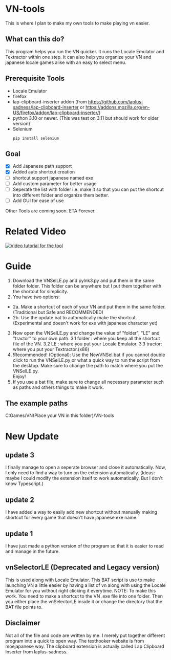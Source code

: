 # VN-tools

This is where I plan to make my own tools to make playing vn easier.

## What can this do?
This program helps you run the VN quicker. It runs the Locale Emulator and Textractor within one step. It can also help you organize your VN and japanese locale games alike with an easy to select menu.

## Prerequisite Tools
- Locale Emulator
- firefox
- lap-clipboard-inserter addon (from https://github.com/laplus-sadness/lap-clipboard-inserter or https://addons.mozilla.org/en-US/firefox/addon/lap-clipboard-inserter/)
- python 3.10 or newer. (This was test on 3.11 but should work for older version)
- Selenium
  ```
  pip install selenium
  ``` 

## Goal
- [x] Add Japanese path support
- [x] Added auto shortcut creation
- [ ] shortcut support japanese named exe
- [ ] Add custom parameter for better usage
- [ ] Seperate the list with folder i.e. make it so that you can put the shortcut into different folder and organize them better.
- [ ] Add GUI for ease of use

Other Tools are coming soon. ETA Forever.

# Related Video

[![Video tutorial for the tool](https://img.youtube.com/vi/R-oTW-rFl1M?si=v4brWgZpVaLw5T4u/default.jpg)]([https://youtu.be/nTQUwghvy5Q](https://youtu.be/R-oTW-rFl1M?si=v4brWgZpVaLw5T4u))


# Guide

1. Download the VNSelLE.py and pylnk3.py and put them in the same folder folder. This folder can be anywhere but I put them together with the shortcut for simplicity.
2. You have two options:
- 2a. Make a shortcut of each of your VN and put them in the same folder. (Traditional but Safe and RECOMMENDED)
- 2b. Use the update.bat to automatically make the shortcut. (Experimental and doesn't work for exe with japanese character yet) 
3. Now open the VNSelLE.py and change the value of "folder", "LE" and "tractor" to your own path.
  3.1 folder : where you keep all the shortcut file of the VN.
  3.2 LE     : where you put your Locale Emulator.
  3.3 tractor: where you put your Textractor.(x86)
5. !Recommended! (Optional): Use the NewVNSel.bat if you cannot double click to run the VNSelLE.py or what a quick way to run the script from the desktop. Make sure to change the path to match where you put the VNSelLE.py.  
 Enjoy!
6. If you use a bat file, make sure to change all necessary parameter such as paths and others things to make it work.

## The example paths
C:Games/VN(Place your VN in this folder)/VN-tools

# New Update
## update 3
I finally manage to open a seperate browser and close it automatically. Now, I only need to find a way to turn on the extension automatically. (Ideas: maybe I could modify the extension itself to work automatically. But I don't know Typescript.)

## update 2
I have added a way to easily add new shortcut without manually making shortcut for every game that doesn't have japanese exe name.
## update 1
I have just made a python version of the program so that it is easier to read and manage in the future.

## vnSelectorLE (Deprecated and Legacy version)
This is used along with Locale Emulator. This BAT script is use to make launching VN a little easier by having a list of vn along with using the Locale Emulator for you without right clicking it everytime.
NOTE: To make this work. You need to make a shortcut to the VN .exe file into one folder. Then you either place the vnSelectorLE inside it or change the directory that the BAT file points to.

## Disclaimer
Not all of the file and code are written by me. I merely put together different program into a quick to open way. The texthooker website is from moejapanese way. The clipboard extension is actually called Lap Clipboard Inserter from laplus-sadness.
